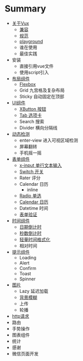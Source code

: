# Summary

* [关于Vux](README.md)
   * [兼容](about/component-compatibility.md)
   * [规范](component-standard.md)
   * [playground](playground.md)
   * 谁在使用
   * 最佳实践
* 安装
   * 直接引用vue文件
   * 使用script引入
* [布局组件](chapter1.md)
   * [Flexbox](flexbox.md)
   * Grid 九宫格及复杂布局
   * Sticky 自动固定在顶部
* [UI组件](ui/readme.md)
   * [XButton 按钮](button.md)
   * [Tab 选项卡](tab.md)
   * Search 搜索
   * Divider 横向分隔线
* [动态检测](check/readme.md)
   * enter-view 进入可视区域检测
   * 屏幕翻转
   * 手机摇一摇
* [表单组件](form.md)
   * [x-input 单行文本输入](input.md)
   * [Switch 开关](switch.md)
   * Rater 评分
   * Calendar 日历
       * inline
   * [Radio 单选](radio.md)
   * [Calendar 日历](calendar.md)
   * Datetime 时间
   * [表单验证](validator.md)
* [时间组件](time-components.md)
   * [日期倒计时](components/clocker.md)
   * [秒数倒计时](components/seconds-countdown.md)
   * [轻量时间格式化](date/format.md)
   * 相对时间
* [提示组件](tips-components.md)
   * Loading
   * Alert
   * Confirm
   * Toast
   * Spinner
* [图片](image.md)
   * Lazy 延迟加载
   * [背景模糊](image/blur.md)
   * 上传
   * 轮播
* [http请求](guide/http.md)
* 路由
* 手势操作
* 图表组件
* 统计
* 感谢
* 微信页面开发

